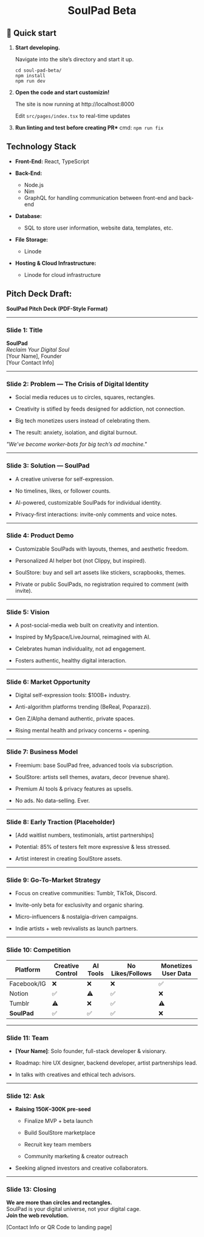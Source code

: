 <h1 align="center">
  SoulPad Beta
</h1>

## 🚀 Quick start

1.  **Start developing.**

    Navigate into the site’s directory and start it up.

    ```shell
    cd soul-pad-beta/
    npm install
    npm run dev
    ```

2.  **Open the code and start customizin!**

    The site is now running at http://localhost:8000

    Edit `src/pages/index.tsx` to real-time updates

3.  **Run linting and test before creating PR\***
    cmd: `npm run fix`

## **Technology Stack**

- **Front-End:**
  React, TypeScript

- **Back-End:**

  - Node.js
  - Nim
  - GraphQL for handling communication between front-end and back-end

- **Database:**

  - SQL to store user information, website data, templates, etc.

- **File Storage:**

  - Linode

- **Hosting & Cloud Infrastructure:**
  - Linode for cloud infrastructure
 
## Pitch Deck Draft:

**SoulPad Pitch Deck (PDF-Style Format)**

---

### Slide 1: Title

**SoulPad**  
_Reclaim Your Digital Soul_  
[Your Name], Founder  
[Your Contact Info]

---

### Slide 2: Problem — The Crisis of Digital Identity

- Social media reduces us to circles, squares, rectangles.
    
- Creativity is stifled by feeds designed for addiction, not connection.
    
- Big tech monetizes users instead of celebrating them.
    
- The result: anxiety, isolation, and digital burnout.
    

_"We’ve become worker-bots for big tech’s ad machine."_

---

### Slide 3: Solution — SoulPad

- A creative universe for self-expression.
    
- No timelines, likes, or follower counts.
    
- AI-powered, customizable SoulPads for individual identity.
    
- Privacy-first interactions: invite-only comments and voice notes.
    

---

### Slide 4: Product Demo

- Customizable SoulPads with layouts, themes, and aesthetic freedom.
    
- Personalized AI helper bot (not Clippy, but inspired).
    
- SoulStore: buy and sell art assets like stickers, scrapbooks, themes.
    
- Private or public SoulPads, no registration required to comment (with invite).
    

---

### Slide 5: Vision

- A post-social-media web built on creativity and intention.
    
- Inspired by MySpace/LiveJournal, reimagined with AI.
    
- Celebrates human individuality, not ad engagement.
    
- Fosters authentic, healthy digital interaction.
    

---

### Slide 6: Market Opportunity

- Digital self-expression tools: $100B+ industry.
    
- Anti-algorithm platforms trending (BeReal, Poparazzi).
    
- Gen Z/Alpha demand authentic, private spaces.
    
- Rising mental health and privacy concerns = opening.
    

---

### Slide 7: Business Model

- Freemium: base SoulPad free, advanced tools via subscription.
    
- SoulStore: artists sell themes, avatars, decor (revenue share).
    
- Premium AI tools & privacy features as upsells.
    
- No ads. No data-selling. Ever.
    

---

### Slide 8: Early Traction (Placeholder)

- [Add waitlist numbers, testimonials, artist partnerships]
    
- Potential: 85% of testers felt more expressive & less stressed.
    
- Artist interest in creating SoulStore assets.
    

---

### Slide 9: Go-To-Market Strategy

- Focus on creative communities: Tumblr, TikTok, Discord.
    
- Invite-only beta for exclusivity and organic sharing.
    
- Micro-influencers & nostalgia-driven campaigns.
    
- Indie artists + web revivalists as launch partners.
    
---

### Slide 10: Competition

|Platform|Creative Control|AI Tools|No Likes/Follows|Monetizes User Data|
|---|---|---|---|---|
|Facebook/IG|❌|❌|❌|✅|
|Notion|✅|⚠️|✅|❌|
|Tumblr|⚠️|❌|✅|⚠️|
|**SoulPad**|✅|✅|✅|❌|

---

### Slide 11: Team

- **[Your Name]**: Solo founder, full-stack developer & visionary.
    
- Roadmap: hire UX designer, backend developer, artist partnerships lead.
    
- In talks with creatives and ethical tech advisors.

---

### Slide 12: Ask

- **Raising $150K–$300K pre-seed**
    
    - Finalize MVP + beta launch
        
    - Build SoulStore marketplace
        
    - Recruit key team members
        
    - Community marketing & creator outreach
        
- Seeking aligned investors and creative collaborators.
  
---

### Slide 13: Closing

**We are more than circles and rectangles.**  
SoulPad is your digital universe, not your digital cage.  
**Join the web revolution.**

[Contact Info or QR Code to landing page]
